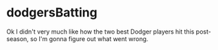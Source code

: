 # dodgersBatting
Ok I didn't very much like how the two best Dodger players hit this post-season, so I'm gonna figure out what went wrong.
